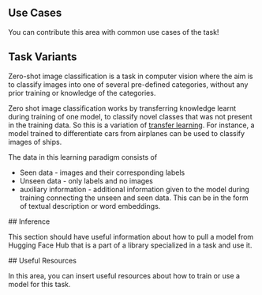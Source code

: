 ## Use Cases

You can contribute this area with common use cases of the task! 

## Task Variants 

Zero-shot image classification is a task in computer vision where the aim is to classify images into one of several pre-defined categories, without any prior training or knowledge of the categories.

Zero shot image classification works by transferring knowledge learnt during training of one model, to classify novel classes that was not present in the training data. So this is a variation of [transfer learning](https://www.youtube.com/watch?v=BqqfQnyjmgg). For instance, a model trained to differentiate cars from airplanes can be used to classify images of ships.

The data in this learning paradigm consists of

- Seen data - images and their corresponding labels
- Unseen data -  only labels and no images
- auxiliary information - additional information given to the model during training connecting the unseen and seen data. This can be in the form of textual description or word embeddings.

## Inference

This section should have useful information about how to pull a model from Hugging Face Hub that is a part of a library specialized in a task and use it.

## Useful Resources

In this area, you can insert useful resources about how to train or use a model for this task.

